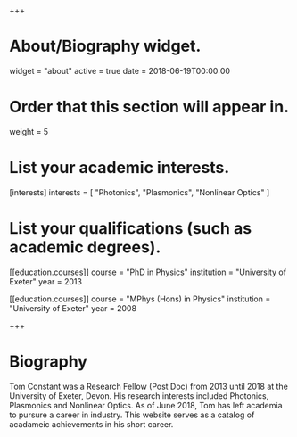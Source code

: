 +++
# About/Biography widget.
widget = "about"
active = true
date = 2018-06-19T00:00:00

# Order that this section will appear in.
weight = 5

# List your academic interests.
[interests]
  interests = [
    "Photonics",
    "Plasmonics",
    "Nonlinear Optics"
  ]

# List your qualifications (such as academic degrees).
[[education.courses]]
  course = "PhD in Physics"
  institution = "University of Exeter"
  year = 2013

[[education.courses]]
  course = "MPhys (Hons) in Physics"
  institution = "University of Exeter"
  year = 2008
 
+++

# Biography

Tom Constant was a Research Fellow (Post Doc) from 2013 until 2018 at the University of Exeter, Devon. His research interests included Photonics, Plasmonics and Nonlinear Optics. As of June 2018, Tom has left academia to pursure a career in industry. This website serves as a catalog of acadameic achievements in his short career. 
